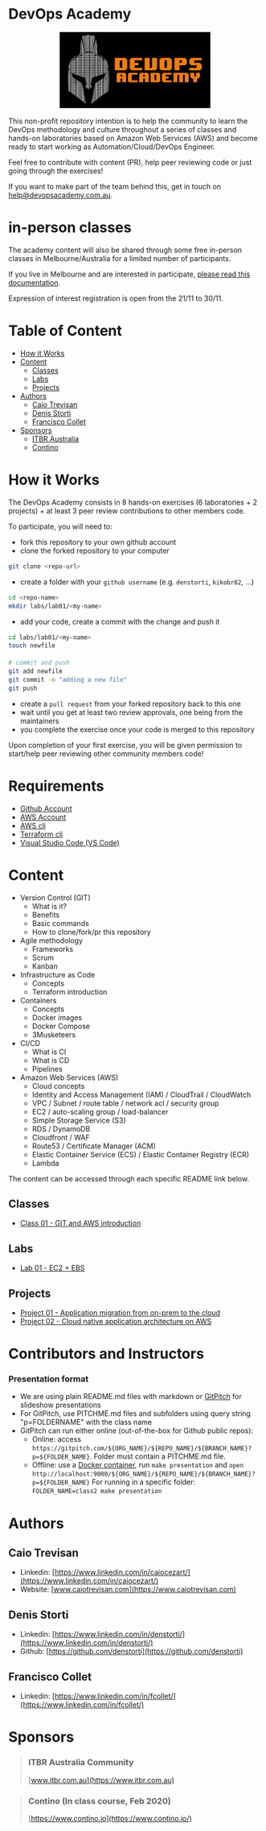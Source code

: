 # DevOps Academy

<p align="center">
    <img src="docs/logo.png" width="300">
</p>

This non-profit repository intention is to help the community to learn the DevOps methodology and culture throughout a series of classes and hands-on laboratories based on Amazon Web Services (AWS) and become ready to start working as Automation/Cloud/DevOps Engineer.

Feel free to contribute with content (PR), help peer reviewing code or just going through the exercises!

If you want to make part of the team behind this, get in touch on help@devopsacademy.com.au.


# in-person classes

The academy content will also be shared through some free in-person classes in Melbourne/Australia for a limited number of participants.

If you live in Melbourne and are interested in participate, [please read this documentation](in-person.md).

Expression of interest registration is open from the 21/11 to 30/11.

# Table of Content

- [How it Works](#how-it-works)
- [Content](#content)
    - [Classes](#classes)
    - [Labs](#labs)
    - [Projects](#projects)
- [Authors](#authors)
    - [Caio Trevisan](#caio-trevisan)
    - [Denis Storti](#denis-storti)
    - [Francisco Collet](#francisco-collet)
- [Sponsors](#sponsors)
    - [ITBR Australia](#itbr-australia)
    - [Contino](https://contino.io)


# How it Works

The DevOps Academy consists in 8 hands-on exercises (6 laboratories + 2 projects) + at least 3 peer review contributions to other members code. 

To participate, you will need to:

- fork this repository to your own github account
- clone the forked repository to your computer

```bash
git clone <repo-url>
```

- create a folder with your `github username` (e.g. `denstorti`, `kikobr82`, ...)

```bash
cd <repo-name>
mkdir labs/lab01/<my-name>
```

- add your code, create a commit with the change and push it

```bash
cd labs/lab01/<my-name>
touch newfile

# commit and push
git add newfile
git commit -m "adding a new file"
git push
```

- create a `pull request` from your forked repository back to this one
- wait until you get at least two review approvals, one being from the maintainers
- you complete the exercise once your code is merged to this repository

Upon completion of your first exercise, you will be given permission to start/help peer reviewing other community members code! 

# Requirements

- [Github Account](https://github.com/join)
- [AWS Account](https://aws.amazon.com/free/start-your-free-trial/)
- [AWS cli](https://docs.aws.amazon.com/cli/latest/userguide/cli-chap-welcome.html)
- [Terraform cli](https://learn.hashicorp.com/terraform/getting-started/install.html) 
- [Visual Studio Code (VS Code)](https://code.visualstudio.com/download)

# Content

- Version Control (GIT)
    - What is it?
    - Benefits
    - Basic commands
    - How to clone/fork/pr this repository
- Agile methodology
    - Frameworks
    - Scrum
    - Kanban
- Infrastructure as Code
    - Concepts
    - Terraform introduction
- Containers
    - Concepts
    - Docker images
    - Docker Compose
    - 3Musketeers
- CI/CD
    - What is CI
    - What is CD
    - Pipelines
- Amazon Web Services (AWS)
    - Cloud concepts
    - Identity and Access Management (IAM) / CloudTrail / CloudWatch
    - VPC / Subnet / route table / network acl / security group
    - EC2 / auto-scaling group / load-balancer
    - Simple Storage Service (S3)
    - RDS / DynamoDB
    - Cloudfront / WAF
    - Route53 / Certificate Manager (ACM)
    - Elastic Container Service (ECS) / Elastic Container Registry (ECR)
    - Lambda

The content can be accessed through each specific README link below.

## Classes

- [Class 01 - GIT and AWS introduction](classes/class01/README.md)

## Labs

- [Lab 01 - EC2 + EBS](labs/lab01/README.md)

## Projects

- [Project 01 - Application migration from on-prem to the cloud](projects/project01/README.md)
- [Project 02 - Cloud native application architecture on AWS](projects/project02/README.md)

# Contributors and Instructors

### Presentation format
* We are using plain README.md files with markdown or [GitPitch](https://gitpitch.com/docs/markdown-features/basics/) for slideshow presentations
* For GitPitch, use PITCHME.md files and subfolders using query string "p=FOLDERNAME" with the class name
* GitPitch can run either online (out-of-the-box for Github public repos):
    * Online: access `https://gitpitch.com/${ORG_NAME}/${REPO_NAME}/${BRANCH_NAME}?p=${FOLDER_NAME}`. Folder must contain a PITCHME.md file.
    * Offline: use a [Docker container](https://github.com/kns-it/Docker-GitPitch/), run `make presentation` and `open http://localhost:9000/${ORG_NAME}/${REPO_NAME}/${BRANCH_NAME}?p=${FOLDER_NAME}`
    For running in a specific folder: `FOLDER_NAME=class2 make presentation`

# Authors

## Caio Trevisan

- Linkedin: [https://www.linkedin.com/in/caiocezart/](https://www.linkedin.com/in/caiocezart/)
- Website: [www.caiotrevisan.com](https://www.caiotrevisan.com)

## Denis Storti

- Linkedin: [https://www.linkedin.com/in/denstorti/](https://www.linkedin.com/in/denstorti/)
- Github: [https://github.com/denstorti](https://github.com/denstorti)

## Francisco Collet

- Linkedin: [https://www.linkedin.com/in/fcollet/](https://www.linkedin.com/in/fcollet/)

# Sponsors

> ### ITBR Australia Community
> [www.itbr.com.au](https://www.itbr.com.au)

> ### Contino (In class course, Feb 2020)
> [https://www.contino.io](https://www.contino.io/)
